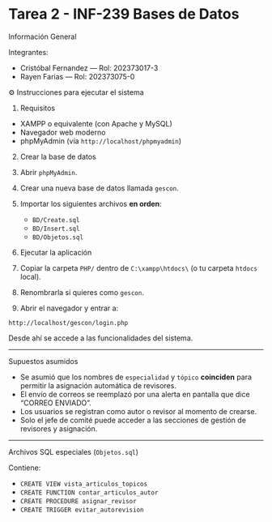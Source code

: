 
# Tarea 2 - INF-239 Bases de Datos

Información General

Integrantes:
- Cristóbal Fernandez — Rol: 202373017-3  
- Rayen Farias — Rol: 202373075-0

⚙️ Instrucciones para ejecutar el sistema

1. Requisitos

- XAMPP o equivalente (con Apache y MySQL)
- Navegador web moderno
- phpMyAdmin (vía `http://localhost/phpmyadmin`)

2. Crear la base de datos

1. Abrir `phpMyAdmin`.
2. Crear una nueva base de datos llamada `gescon`.
3. Importar los siguientes archivos **en orden**:

   - `BD/Create.sql`
   - `BD/Insert.sql`
   - `BD/Objetos.sql`

3. Ejecutar la aplicación

1. Copiar la carpeta `PHP/` dentro de `C:\xampp\htdocs\` (o tu carpeta `htdocs` local).
2. Renombrarla si quieres como `gescon`.
3. Abrir el navegador y entrar a:

```
http://localhost/gescon/login.php
```

Desde ahí se accede a las funcionalidades del sistema.


---

Supuestos asumidos

- Se asumió que los nombres de `especialidad` y `tópico` **coinciden** para permitir la asignación automática de revisores.
- El envío de correos se reemplazó por una alerta en pantalla que dice “CORREO ENVIADO”.
- Los usuarios se registran como autor o revisor al momento de crearse.
- Solo el jefe de comité puede acceder a las secciones de gestión de revisores y asignación.

---

Archivos SQL especiales (`Objetos.sql`)

Contiene:
- `CREATE VIEW vista_articulos_topicos`
- `CREATE FUNCTION contar_articulos_autor`
- `CREATE PROCEDURE asignar_revisor`
- `CREATE TRIGGER evitar_autorevision`


